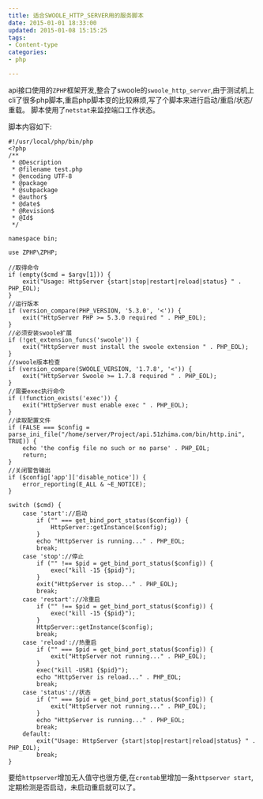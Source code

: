 ```yaml
---
title: 适合SWOOLE_HTTP_SERVER用的服务脚本
date: 2015-01-01 18:33:00
updated: 2015-01-08 15:15:25
tags: 
- Content-type
categories: 
- php

---
```

api接口使用的`ZPHP`框架开发,整合了swoole的`swoole_http_server`,由于测试机上cli了很多php脚本,重启php脚本变的比较麻烦,写了个脚本来进行启动/重启/状态/重载。
脚本使用了`netstat`来监控端口工作状态。


<!--more-->


脚本内容如下:

    #!/usr/local/php/bin/php
    <?php
    /**
     * @Description 
     * @filename test.php
     * @encoding UTF-8
     * @package 
     * @subpackage 
     * @author$
     * @date$
     * @Revision$
     * @Id$
     */
    
    namespace bin;
    
    use ZPHP\ZPHP;
    
    //取得命令
    if (empty($cmd = $argv[1])) {
        exit("Usage: HttpServer {start|stop|restart|reload|status} " . PHP_EOL);
    }
    //运行版本
    if (version_compare(PHP_VERSION, '5.3.0', '<')) {
        exit("HttpServer PHP >= 5.3.0 required " . PHP_EOL);
    }
    //必须安装swoole扩展
    if (!get_extension_funcs('swoole')) {
        exit("HttpServer must install the swoole extension " . PHP_EOL);
    }
    //swoole版本检查
    if (version_compare(SWOOLE_VERSION, '1.7.8', '<')) {
        exit("HttpServer Swoole >= 1.7.8 required " . PHP_EOL);
    }
    //需要exec执行命令
    if (!function_exists('exec')) {
        exit("HttpServer must enable exec " . PHP_EOL);
    }
    //读取配置文件
    if (FALSE === $config = parse_ini_file("/home/server/Project/api.51zhima.com/bin/http.ini", TRUE)) {
        echo 'the config file no such or no parse' . PHP_EOL;
        return;
    }
    //关闭警告输出
    if ($config['app']['disable_notice']) {
        error_reporting(E_ALL & ~E_NOTICE);
    }
    
    switch ($cmd) {
        case 'start'://启动
            if ("" === get_bind_port_status($config)) {
                HttpServer::getInstance($config);
            }
            echo "HttpServer is running..." . PHP_EOL;
            break;
        case 'stop'://停止
            if ("" !== $pid = get_bind_port_status($config)) {
                exec("kill -15 {$pid}");
            }
            exit("HttpServer is stop..." . PHP_EOL);
            break;
        case 'restart'://冷重启
            if ("" !== $pid = get_bind_port_status($config)) {
                exec("kill -15 {$pid}");
            }
            HttpServer::getInstance($config);
            break;
        case 'reload'://热重启
            if ("" === $pid = get_bind_port_status($config)) {
                exit("HttpServer not running..." . PHP_EOL);
            }
            exec("kill -USR1 {$pid}");
            echo "HttpServer is reload..." . PHP_EOL;
            break;
        case 'status'://状态
            if ("" === $pid = get_bind_port_status($config)) {
                exit("HttpServer not running..." . PHP_EOL);
            }
            echo "HttpServer is running..." . PHP_EOL;
            break;
        default:
            exit("Usage: HttpServer {start|stop|restart|reload|status} " . PHP_EOL);
            break;
    }
要给`httpserver`增加无人值守也很方便,在`crontab`里增加一条`httpserver start`,定期检测是否启动，未启动重启就可以了。